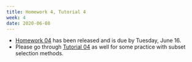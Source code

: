 ```yaml
---
title: Homework 4, Tutorial 4
week: 4
date: 2020-06-08
---
```

- [Homework 04](https://piazza.com/class_profile/get_resource/k8pcxfiwkxf2ec/kb6fslq8hig5xa) has been released and is due by Tuesday, June 16.
- Please go through [Tutorial 04](/dsper2020/tutorials/tutorial04/) as well for some practice with subset selection methods. 